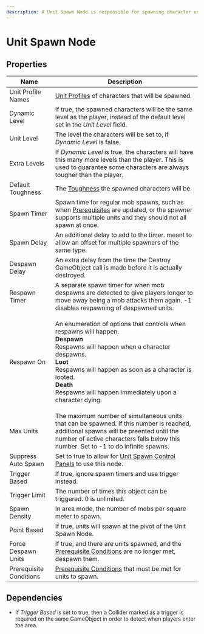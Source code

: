 ```yaml
---
description: A Unit Spawn Node is responsible for spawning character units in a scene.
---
```


# Unit Spawn Node

## Properties

| Name                    | Description                                                                                                                                                                                                                                                                                                                       |
| ----------------------- | --------------------------------------------------------------------------------------------------------------------------------------------------------------------------------------------------------------------------------------------------------------------------------------------------------------------------------- |
| Unit Profile Names      | [Unit Profiles](../scriptable-objects/unit-profile.md) of characters that will be spawned.                                                                                                                                                                                                                                        |
| Dynamic Level           | If true, the spawned characters will be the same level as the player, instead of the default level set in the _Unit Level_ field.                                                                                                                                                                                                 |
| Unit Level              | The level the characters will be set to, if _Dynamic Level_ is false.                                                                                                                                                                                                                                                             |
| Extra Levels            | If _Dynamic Level_ is true, the characters will have this many more levels than the player.  This is used to guarantee some characters are always tougher than the player.                                                                                                                                                        |
| Default Toughness       | The [Toughness](../scriptable-objects/unit-toughness.md) the spawned characters will be.                                                                                                                                                                                                                                          |
| Spawn Timer             | Spawn time for regular mob spawns, such as when [Prerequisites](../shared-properties/prerequisite-conditions.md) are updated, or the spawner supports multiple units and they should not all spawn at once.                                                                                                                       |
| Spawn Delay             | An additional delay to add to the timer. meant to allow an offset for multiple spawners of the same type.                                                                                                                                                                                                                         |
| Despawn Delay           | An extra delay from the time the Destroy GameObject call is made before it is actually destroyed.                                                                                                                                                                                                                                 |
| Respawn Timer           | A separate spawn timer for when mob despawns are detected to give players longer to move away being a mob attacks them again. -1 disables respawning of despawned units.                                                                                                                                                          |
| Respawn On              | <p>An enumeration of options that controls when respawns will happen.<br><strong>Despawn</strong><br>Respawns will happen when a character despawns.<br><strong>Loot</strong><br>Respawns will happen as soon as a character is looted.<br><strong>Death</strong><br>Respawns will happen immediately upon a character dying.</p> |
| Max Units               | The maximum number of simultaneous units that can be spawned.  If this number is reached, additional spawns will be preented until the number of active characters falls below this number. Set to -1 to do infinite spawns.                                                                                                      |
| Suppress Auto Spawn     | Set to true to allow for [Unit Spawn Control Panels](interactable-options/unit-spawn-controller-interactable.md) to use this node.                                                                                                                                                                                                |
| Trigger Based           | If true, ignore spawn timers and use trigger instead.                                                                                                                                                                                                                                                                             |
| Trigger Limit           | The number of times this object can be triggered. 0 is unlimited.                                                                                                                                                                                                                                                                 |
| Spawn Density           | In area mode, the number of mobs per square meter to spawn.                                                                                                                                                                                                                                                                       |
| Point Based             | If true, units will spawn at the pivot of the Unit Spawn Node.                                                                                                                                                                                                                                                                    |
| Force Despawn Units     | If true, and there are units spawned, and the [Prerequisite Conditions](../shared-properties/prerequisite-conditions.md) are no longer met, despawn them.                                                                                                                                                                         |
| Prerequisite Conditions | [Prerequisite Conditions](../shared-properties/prerequisite-conditions.md) that must be met for units to spawn.                                                                                                                                                                                                                   |

## Dependencies

* If _Trigger Based_ is set to true, then a Collider marked as a trigger is required on the same GameObject in order to detect when players enter the area.
